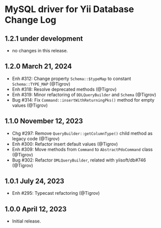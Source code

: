 # MySQL driver for Yii Database Change Log

## 1.2.1 under development

- no changes in this release.

## 1.2.0 March 21, 2024

- Enh #312: Change property `Schema::$typeMap` to constant `Schema::TYPE_MAP` (@Tigrov)
- Enh #318: Resolve deprecated methods (@Tigrov)
- Enh #319: Minor refactoring of `DDLQueryBuilder` and `Schema` (@Tigrov)
- Bug #314: Fix `Command::insertWithReturningPks()` method for empty values (@Tigrov)

## 1.1.0 November 12, 2023

- Chg #297: Remove `QueryBuilder::getColumnType()` child method as legacy code (@Tigrov)
- Enh #300: Refactor insert default values (@Tigrov)
- Enh #309: Move methods from `Command` to `AbstractPdoCommand` class (@Tigrov)
- Bug #302: Refactor `DMLQueryBuilder`, related with yiisoft/db#746 (@Tigrov)

## 1.0.1 July 24, 2023

- Enh #295: Typecast refactoring (@Tigrov)

## 1.0.0 April 12, 2023

- Initial release.
